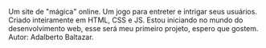 Um site de "mágica" online. Um jogo para entreter e intrigar seus usuários. Criado inteiramente em HTML, CSS e JS. Estou iniciando no mundo do desenvolvimento web, esse será meu primeiro projeto, espero que gostem. Autor: Adalberto Baltazar.
